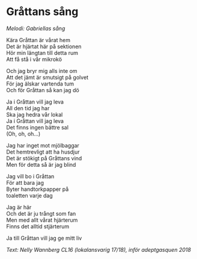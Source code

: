 # Gråttans sång
*Melodi: Gabriellas sång*

Kära Gråttan är vårat hem  
Det är hjärtat här på sektionen  
Hör min längtan till detta rum  
Att få stå i vår mikrokö  

Och jag bryr mig alls inte om   
Att det jämt är smutsigt på golvet  
För jag älskar vartenda tum  
Och för Gråttan så kan jag dö  

Ja i Gråttan vill jag leva  
All den tid jag har  
Ska jag hedra vår lokal  
Ja i Gråttan vill jag leva  
Det finns ingen bättre sal  
(Oh, oh, oh...)   

Jag har inget mot mjölbaggar  
Det hemtrevligt att ha husdjur  
Det är stökigt på Gråttans vind  
Men för detta så är jag blind   

Jag vill bo i Gråttan  
För att bara jag  
Byter handtorkpapper på  
toaletten varje dag  

Jag är här  
Och det är ju trångt som fan  
Men med allt vårat hjärterum  
Finns det alltid stjärterum  

Ja till Gråttan vill jag ge mitt liv  

*Text: Nelly Wannberg CL16 (lokalansvarig 17/18), inför adeptgasquen 2018*
